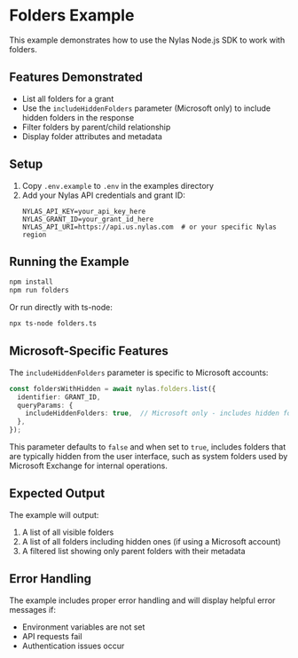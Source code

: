 # Folders Example

This example demonstrates how to use the Nylas Node.js SDK to work with folders.

## Features Demonstrated

- List all folders for a grant
- Use the `includeHiddenFolders` parameter (Microsoft only) to include hidden folders in the response
- Filter folders by parent/child relationship
- Display folder attributes and metadata

## Setup

1. Copy `.env.example` to `.env` in the examples directory
2. Add your Nylas API credentials and grant ID:
   ```
   NYLAS_API_KEY=your_api_key_here
   NYLAS_GRANT_ID=your_grant_id_here
   NYLAS_API_URI=https://api.us.nylas.com  # or your specific Nylas region
   ```

## Running the Example

```bash
npm install
npm run folders
```

Or run directly with ts-node:
```bash
npx ts-node folders.ts
```

## Microsoft-Specific Features

The `includeHiddenFolders` parameter is specific to Microsoft accounts:

```typescript
const foldersWithHidden = await nylas.folders.list({
  identifier: GRANT_ID,
  queryParams: {
    includeHiddenFolders: true,  // Microsoft only - includes hidden folders
  },
});
```

This parameter defaults to `false` and when set to `true`, includes folders that are typically hidden from the user interface, such as system folders used by Microsoft Exchange for internal operations.

## Expected Output

The example will output:
1. A list of all visible folders
2. A list of all folders including hidden ones (if using a Microsoft account)
3. A filtered list showing only parent folders with their metadata

## Error Handling

The example includes proper error handling and will display helpful error messages if:
- Environment variables are not set
- API requests fail
- Authentication issues occur 